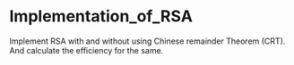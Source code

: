 # Implementation_of_RSA
Implement RSA with and without using Chinese remainder Theorem (CRT). And calculate the efficiency for the same.
